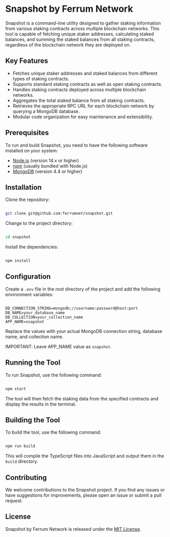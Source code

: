 Snapshot by Ferrum Network
==================================

Snapshot is a command-line utility designed to gather staking information from various staking contracts across multiple blockchain networks. This tool is capable of fetching unique staker addresses, calculating staked balances, and summing the staked balances from all staking contracts, regardless of the blockchain network they are deployed on.

Key Features
------------

-   Fetches unique staker addresses and staked balances from different types of staking contracts.
-   Supports standard staking contracts as well as open staking contracts.
-   Handles staking contracts deployed across multiple blockchain networks.
-   Aggregates the total staked balance from all staking contracts.
-   Retrieves the appropriate RPC URL for each blockchain network by querying a MongoDB database.
-   Modular code organization for easy maintenance and extensibility.

Prerequisites
-------------

To run and build Snapshot, you need to have the following software installed on your system:

-   [Node.js](https://nodejs.org/en/download/) (version 14.x or higher)
-   [npm](https://www.npmjs.com/get-npm) (usually bundled with Node.js)
-   [MongoDB](https://www.mongodb.com/try/download/community) (version 4.4 or higher)

Installation
------------

Clone the repository:

```sh

git clone git@github.com:ferrumnet/snapshot.git
```

Change to the project directory:

```sh

cd snapshot
```

Install the dependencies:

```sh

npm install
```

Configuration
-------------

Create a `.env` file in the root directory of the project and add the following environment variables:

```dotenv

DB_CONNECTION_STRING=mongodb://username:password@host:port
DB_NAME=your_database_name
DB_COLLECTION=your_collection_name
APP_NAME=snapshot
```

Replace the values with your actual MongoDB connection string, database name, and collection name. 

IMPORTANT: Leave APP_NAME value as `snapshot`.

Running the Tool
----------------

To run Snapshot, use the following command:

```sh

npm start
```

The tool will then fetch the staking data from the specified contracts and display the results in the terminal.

Building the Tool
-----------------

To build the tool, use the following command:

```sh

npm run build
```

This will compile the TypeScript files into JavaScript and output them in the `build` directory.

Contributing
------------

We welcome contributions to the Snapshot project. If you find any issues or have suggestions for improvements, please open an issue or submit a pull request.

License
-------

Snapshot by Ferrum Network is released under the [MIT License](./LICENSE).